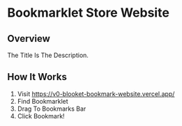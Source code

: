 # Bookmarklet Store Website

## Overview

The Title Is The Description.


## How It Works

1. Visit https://v0-blooket-bookmark-website.vercel.app/
2. Find Bookmarklet
3. Drag To Bookmarks Bar
4. Click Bookmark!
